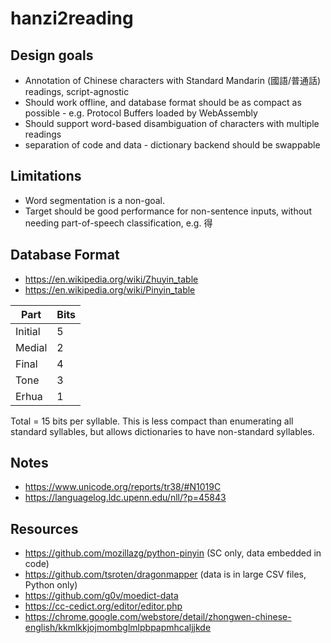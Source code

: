 # hanzi2reading

## Design goals
* Annotation of Chinese characters with Standard Mandarin (國語/普通話) readings, script-agnostic
* Should work offline, and database format should be as compact as possible - e.g. Protocol Buffers loaded by WebAssembly
* Should support word-based disambiguation of characters with multiple readings
* separation of code and data - dictionary backend should be swappable

## Limitations
* Word segmentation is a non-goal.
* Target should be good performance for non-sentence inputs, without needing part-of-speech classification, e.g. 得

## Database Format

* https://en.wikipedia.org/wiki/Zhuyin_table
* https://en.wikipedia.org/wiki/Pinyin_table

Part | Bits
--- | ---
Initial | 5
Medial | 2
Final | 4
Tone | 3
Erhua | 1

Total = 15 bits per syllable. This is less compact than enumerating all standard syllables, but allows dictionaries to have non-standard syllables.


## Notes
* https://www.unicode.org/reports/tr38/#N1019C
* https://languagelog.ldc.upenn.edu/nll/?p=45843

## Resources
* https://github.com/mozillazg/python-pinyin (SC only, data embedded in code)
* https://github.com/tsroten/dragonmapper (data is in large CSV files, Python only)
* https://github.com/g0v/moedict-data
* https://cc-cedict.org/editor/editor.php
* https://chrome.google.com/webstore/detail/zhongwen-chinese-english/kkmlkkjojmombglmlpbpapmhcaljjkde

